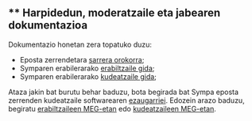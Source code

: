** Harpidedun, moderatzaile eta jabearen dokumentazioa
------------------------------------------------------

Dokumentazio honetan zera topatuko duzu:

-   Eposta zerrendetara [sarrera orokorra](help/introduction.md);
-   Symparen erabilerarako [erabiltzaile gida](help/user.md);
-   Symparen erabilerarako [kudeatzaile gida](help/admin.md);

Ataza jakin bat burutu behar baduzu, bota begirada bat Sympa eposta zerrenden kudeatzaile softwarearen [ezaugarriei](help/introduction.md#features).
Edozein arazo baduzu, begiratu [erabiltzaileen MEG-etan](help/faquser.md) edo [kudeatzaileen MEG-etan](help/faqadmin.md).

